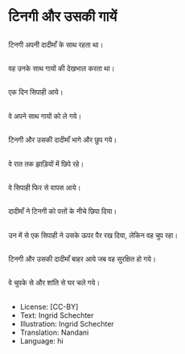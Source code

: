 # टिनगी और उसकी गायें

##
टिनगी अपनी दादीमाँ के साथ रहता था।

##
वह उनके साथ गायों की देखभाल करता था।

##
एक दिन सिपाही आये।

##
वे अपने साथ गायों को ले गये।

##
टिनगी और उसकी दादीमाँ भागे और छुप गये।

##
वे रात तक झाड़ियों में छिपे रहे।

##
वे सिपाही फिर से वापस आये।

##
दादीमाँ ने टिनगी को पत्तों के नीचे छिपा दिया।

##
उन में से एक सिपाही ने उसके ऊपर पैर रख दिया, लेकिन वह चुप रहा।

##
टिनगी और उसकी दादीमाँ बाहर आये जब वह सुरक्षित हो गये।

##
वे चुपके से और शांति से घर चले गये।

##
* License: [CC-BY]
* Text: Ingrid Schechter
* Illustration: Ingrid Schechter
* Translation: Nandani
* Language: hi

